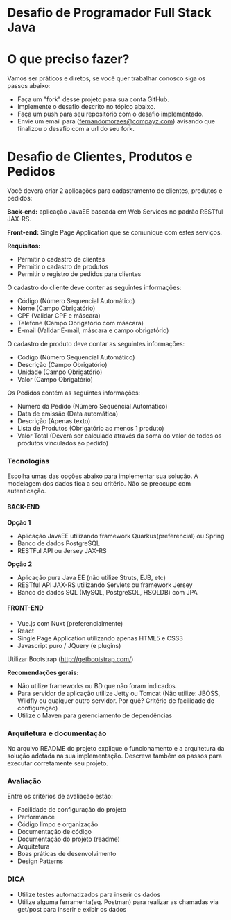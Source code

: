 # Desafio de Programador Full Stack Java

# O que preciso fazer?

Vamos ser práticos e diretos, se você quer trabalhar conosco siga os passos abaixo:

* Faça um "fork" desse projeto para sua conta GitHub.
* Implemente o desafio descrito no tópico abaixo.
* Faça um push para seu repositório com o desafio implementado.
* Envie um email para (fernandomoraes@compayz.com) avisando que finalizou o desafio com a url do seu fork.

# Desafio de Clientes, Produtos e Pedidos

Você deverá criar 2 aplicações para cadastramento de clientes, produtos e pedidos:

**Back-end:** aplicação JavaEE baseada em Web Services no padrão RESTful JAX-RS.

**Front-end:** Single Page Application que se comunique com estes serviços.

**Requisitos:**

- Permitir o cadastro de clientes
- Permitir o cadastro de produtos
- Permitir o registro de pedidos para clientes

O cadastro do cliente deve conter as seguintes informações:

* Código (Número Sequencial Automático)
* Nome (Campo Obrigatório)
* CPF (Validar CPF e máscara)
* Telefone (Campo Obrigatório com máscara)
* E-mail (Validar E-mail, máscara e campo obrigatório)

O cadastro de produto deve contar as seguintes informações:

* Código (Número Sequencial Automático)
* Descrição (Campo Obrigatório)
* Unidade (Campo Obrigatório)
* Valor (Campo Obrigatório)

Os Pedidos contém as seguintes informações:

* Numero da Pedido (Número Sequencial Automático)
* Data de emissão (Data automática)
* Descrição (Apenas texto)
* Lista de Produtos (Obrigatório ao menos 1 produto)
* Valor Total (Deverá ser calculado através da soma do valor de todos os produtos vinculados ao pedido)

### Tecnologias

Escolha umas das opções abaixo para implementar sua solução. A modelagem dos dados fica a seu critério. Não se preocupe com autenticação.

#### BACK-END

**Opção 1**

* Aplicação JavaEE utilizando framework Quarkus(preferencial) ou Spring
* Banco de dados PostgreSQL
* RESTFul API ou Jersey JAX-RS

**Opção 2**

* Aplicação pura Java EE (não utilize Struts, EJB, etc)
* RESTful API JAX-RS utilizando Servlets ou framework Jersey
* Banco de dados SQL (MySQL, PostgreSQL, HSQLDB) com JPA

####  FRONT-END
*  Vue.js com Nuxt (preferencialmente)
* React
* Single Page Application utilizando apenas HTML5 e CSS3
* Javascript puro / JQuery (e plugins)

Utilizar Bootstrap (http://getbootstrap.com/)

**Recomendações gerais:**

* Não utilize frameworks ou BD que não foram indicados
* Para servidor de aplicação utilize Jetty ou Tomcat (Não utilize: JBOSS, Wildfly ou qualquer outro servidor. Por quê? Critério de facilidade de configuração)
* Utilize o Maven para gerenciamento de dependências


### Arquitetura e documentação

No arquivo README do projeto explique o funcionamento e a arquitetura da solução adotada na sua implementação. Descreva também os passos para executar corretamente seu projeto.

### Avaliação

Entre os critérios de avaliação estão:

* Facilidade de configuração do projeto
* Performance
* Código limpo e organização
* Documentação de código
* Documentação do projeto (readme)
* Arquitetura
* Boas práticas de desenvolvimento
* Design Patterns

### DICA

* Utilize testes automatizados para inserir os dados
* Utilize alguma ferramenta(eq. Postman) para realizar as chamadas via get/post para inserir e exibir os dados
